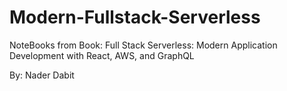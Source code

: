 # Modern-Fullstack-Serverless

NoteBooks from Book: 
Full Stack Serverless: Modern Application Development with React, AWS, and GraphQL 

By:
Nader Dabit 

